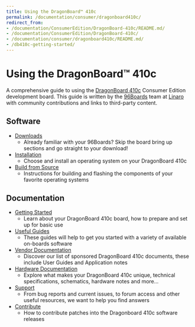 ```yaml
---
title: Using the DragonBoard™ 410c
permalink: /documentation/consumer/dragonboard410c/
redirect_from:
- /documentation/ConsumerEdition/DragonBoard-410c/README.md/
- /documentation/ConsumerEdition/DragonBoard-410c/
- /documentation/consumer/dragonboard410c/README.md/
- /db410c-getting-started/
---
```

# Using the DragonBoard™ 410c

A comprehensive guide to using the [DragonBoard 410c](https://www.96boards.org/product/dragonboard410c/) Consumer Edition development board. This guide is written by the [96Boards](https://www.96boards.org) team at [Linaro](http://www.linaro.org) with community contributions and links to third-party content.

## Software

- [Downloads](downloads/)
   - Already familiar with your 96Boards? Skip the board bring up sections and go straight to your download!
- [Installation](installation/)
   - Choose and install an operating system on your DragonBoard 410c
- [Build from Source](build/)
   - Instructions for building and flashing the components of your favorite operating systems

## Documentation

- [Getting Started](getting-started/)
   - Learn about your DragonBoard 410c board, how to prepare and set up for basic use
- [Useful Guides](guides/)
   - These guides will help to get you started with a variety of available on-boards software
- [Vendor Documentation](vendor-docs/)
   - Discover our list of sponsored DragonBoard 410c documents, these include User Guides and Application notes
- [Hardware Documentation](hardware-docs/)
   - Explore what makes your DragonBoard 410c unique, technical specifications, schematics, hardware notes and more...
- [Support](support/)
   - From bug reports and current issues, to forum access and other useful resources, we want to help you find answers
- [Contribute](downloads/contribute.md)
   - How to contribute patches into the Dragonboard 410c software releases

